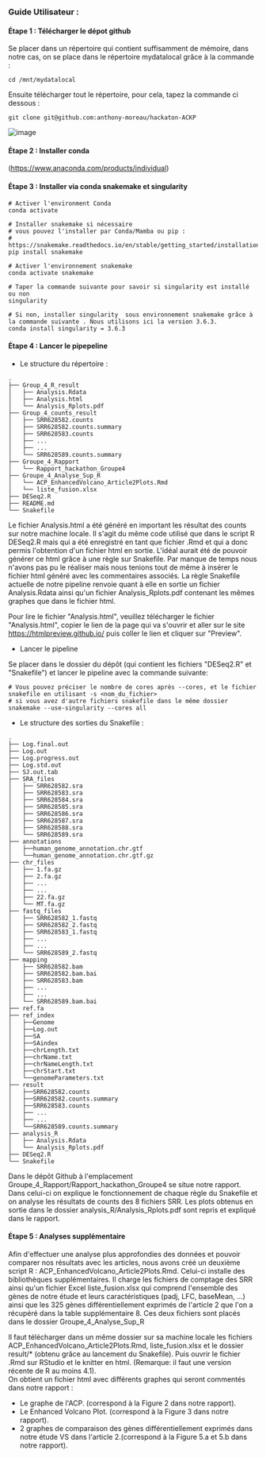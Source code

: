 
### Guide Utilisateur : 
#### Étape 1 : Télécharger le dépot github
Se placer dans un répertoire qui contient suffisamment de mémoire, dans notre cas, on se place dans le répertoire mydatalocal grâce à la commande : 

```shell
cd /mnt/mydatalocal
````


Ensuite télécharger tout le répertoire, pour cela, tapez la commande ci dessous :

```shell
git clone git@github.com:anthony-moreau/hackaton-ACKP
```

![image](https://user-images.githubusercontent.com/90893697/143780706-44e62151-e6d6-4b14-ac81-d2612de44491.png)

#### Étape 2 : Installer conda
(https://www.anaconda.com/products/individual)


#### Étape 3 : Installer via conda snakemake et singularity 
```shell
# Activer l'environment Conda 
conda activate 

# Installer snakemake si nécessaire 
# vous pouvez l'installer par Conda/Mamba ou pip : 
# https://snakemake.readthedocs.io/en/stable/getting_started/installation.html#
pip install snakemake

# Activer l'environnement snakemake
conda activate snakemake

# Taper la commande suivante pour savoir si singularity est installé ou non
singularity

# Si non, installer singularity  sous environnement snakemake grâce à la commande suivante . Nous utilisons ici la version 3.6.3.
conda install singularity = 3.6.3

```

#### Étape 4 : Lancer le pipepeline
- Le structure du répertoire :
```
.
├── Group_4_R_result
│   ├── Analysis.Rdata
│   ├── Analysis.html
│   └── Analysis_Rplots.pdf
├── Group_4_counts_result
│   ├── SRR628582.counts
│   ├── SRR628582.counts.summary
│   ├── SRR628583.counts
│   ├── ...
│   ├── ...
│   └── SRR628589.counts.summary
├── Groupe_4_Rapport
│   └── Rapport_hackathon_Groupe4
├── Groupe_4_Analyse_Sup_R
│   └── ACP_EnhancedVolcano_Article2Plots.Rmd
│   └── liste_fusion.xlsx
├── DESeq2.R
├── README.md
└── Snakefile
```

Le fichier Analysis.html a été généré en important les résultat des counts sur notre machine locale. Il s'agit du même code utilisé que dans le script R DESeq2.R mais qui a été enregistré en tant que fichier .Rmd et qui a donc permis l'obtention d'un fichier html en sortie.  L'idéal aurait été de pouvoir générer ce html grâce à une règle sur Snakefile. Par manque de temps nous n'avons pas pu le réaliser mais nous tenions tout de même à insérer le fichier html généré avec les commentaires associés. La règle Snakefile actuelle de notre pipeline renvoie quant à elle en sortie un fichier Analysis.Rdata ainsi qu'un fichier Analysis_Rplots.pdf contenant les mêmes graphes que dans le fichier html.

Pour lire le fichier "Analysis.html", veuillez télécharger le fichier "Analysis.html", copier le lien de la page qui va s'ouvrir et aller sur le site https://htmlpreview.github.io/ puis coller le lien et cliquer sur "Preview". 


- Lancer le pipeline 

Se placer dans le dossier du dépôt (qui contient les fichiers "DESeq2.R" et "Snakefile") et lancer le pipeline avec la commande suivante: 

```shell
# Vous pouvez préciser le nombre de cores après --cores, et le fichier snakefile en utilisant -s <nom_du_fichier> 
# si vous avez d'autre fichiers snakefile dans le même dossier
snakemake --use-singularity --cores all
```

- Le structure des sorties du Snakefile :
```
.
├── Log.final.out
├── Log.out
├── Log.progress.out
├── Log.std.out
├── SJ.out.tab
├── SRA_files
│   ├── SRR628582.sra
│   ├── SRR628583.sra
│   ├── SRR628584.sra
│   ├── SRR628585.sra
│   ├── SRR628586.sra
│   ├── SRR628587.sra
│   ├── SRR628588.sra
│   └── SRR628589.sra
├── annotations
│   ├──human_genome_annotation.chr.gtf
│   └──human_genome_annotation.chr.gtf.gz
├── chr_files
│   ├── 1.fa.gz
│   ├── 2.fa.gz
│   ├── ...
│   ├── ...
│   ├── 22.fa.gz
│   └── MT.fa.gz
├── fastq_files
│   ├── SRR628582_1.fastq
│   ├── SRR628582_2.fastq
│   ├── SRR628583_1.fastq
│   ├── ...
│   ├── ...
│   └── SRR628589_2.fastq
├── mapping
│   ├── SRR628582.bam
│   ├── SRR628582.bam.bai
│   ├── SRR628583.bam
│   ├── ...
│   ├── ...
│   └── SRR628589.bam.bai
├── ref.fa
├── ref_index
│   ├──Genome
│   ├──Log.out
│   ├──SA
│   ├──SAindex
│   ├──chrLength.txt
│   ├──chrName.txt
│   ├──chrNameLength.txt
│   ├──chrStart.txt
│   └──genomeParameters.txt
├── result
│   ├──SRR628582.counts
│   ├──SRR628582.counts.summary
│   ├──SRR628583.counts
│   ├── ...
│   ├── ...
│   └──SRR628589.counts.summary
├── analysis_R
│   ├── Analysis.Rdata
│   └── Analysis_Rplots.pdf
├── DESeq2.R
└── Snakefile
```

Dans le dépôt Github à l'emplacement Groupe_4_Rapport/Rapport_hackathon_Groupe4 se situe notre rapport. Dans celui-ci on explique le fonctionnement de chaque règle du Snakefile et on analyse les résultats de counts des 8 fichiers SRR. Les plots obtenus en sortie dans le dossier analysis_R/Analysis_Rplots.pdf sont repris et expliqué dans le rapport. 

#### Étape 5 : Analyses supplémentaire

Afin d'effectuer une analyse plus approfondies des données et pouvoir comparer nos résultats avec les articles, nous avons créé un deuxième script R : ACP_EnhancedVolcano_Article2Plots.Rmd. Celui-ci installe des bibliothèques supplémentaires. Il charge les fichiers de comptage des SRR ainsi qu'un fichier Excel liste_fusion.xlsx qui comprend l'ensemble des gènes de notre étude et leurs caractéristiques (padj, LFC, baseMean, ...) ainsi que les 325 gènes différentiellement exprimés de l'article 2 que l'on a récupéré dans la table supplémentaire 8. Ces deux fichiers sont placés dans le dossier Groupe_4_Analyse_Sup_R

Il faut télécharger dans un même dossier sur sa machine locale les fichiers ACP_EnhancedVolcano_Article2Plots.Rmd, liste_fusion.xlsx et le dossier result/* (obtenu grâce au lancement du Snakefile). Puis ouvrir le fichier .Rmd sur RStudio et le knitter en html. (Remarque: il faut une version récente de R au moins 4.1).   
On obtient un fichier html avec différents graphes qui seront commentés dans notre rapport : 
  - Le graphe de l'ACP. (correspond à la Figure 2 dans notre rapport).
  - Le Enhanced Volcano Plot. (correspond à la Figure 3 dans notre rapport).
  - 2 graphes de comparaison des gènes différentiellement exprimés dans notre étude VS dans l'article 2.(correspond à la Figure 5.a et 5.b dans notre rapport). 



